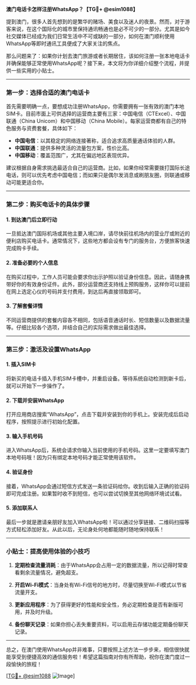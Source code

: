 **澳门电话卡怎样注册WhatsApp？【TG💪+ @esim1088】**

提到澳门，很多人首先想到的是繁华的赌场、美食以及迷人的夜景。然而，对于游客来说，在这个国际化的城市里保持通讯畅通也是必不可少的一部分。尤其是如今社交媒体已经成为我们日常生活中不可或缺的一部分，如何在澳门顺利使用WhatsApp等即时通讯工具便成了大家关注的焦点。

那么问题来了：如果你计划去澳门旅游或者长期居住，该如何注册一张本地电话卡并确保能够正常使用WhatsApp呢？接下来，本文将为你详细介绍整个流程，并提供一些实用的小贴士。

---

### 第一步：选择合适的澳门电话卡

首先需要明确一点，要想成功注册WhatsApp，你需要拥有一张有效的澳门本地SIM卡。目前市面上可供选择的运营商主要有三家：中国电信（CTExcel）、中国联通（China Unicom）和中国移动（China Mobile）。每家运营商都有自己的特色服务与资费套餐，具体如下：

- **中国电信**：以其稳定的网络连接著称，适合追求高质量通话体验的人群。
- **中国联通**：提供多种灵活的流量包方案，性价比高。
- **中国移动**：覆盖范围广，尤其在偏远地区表现优异。

建议根据自身需求挑选最适合自己的运营商。比如，如果你经常需要拨打国际长途电话，则可以优先考虑中国电信；而如果只是偶尔发消息或刷朋友圈，则联通或移动可能更适合你。

---

### 第二步：购买电话卡的具体步骤

#### 1. 到达澳门后立即行动
一旦抵达澳门国际机场或其他主要入境口岸，请尽快前往机场内的营业厅或附近的便利店购买电话卡。通常情况下，这些地方都会设有专门的服务台，方便旅客快速完成购卡手续。

#### 2. 准备必要的个人信息
在购买过程中，工作人员可能会要求你出示护照以验证身份信息。因此，请随身携带好你的有效身份证件。此外，部分运营商还支持线上预购服务，这样你可以提前在网上选定心仪的号码并支付费用，到达后再直接领取即可。

#### 3. 了解套餐详情
不同运营商提供的套餐内容各不相同，包括语音通话时长、短信数量以及数据流量等。仔细比较各个选项，并结合自己的实际需求做出最佳选择。

---

### 第三步：激活及设置WhatsApp

#### 1. 插入SIM卡
将新买的电话卡插入手机SIM卡槽中，并重启设备。等待系统自动检测到新卡后，就可以开始下一步操作了。

#### 2. 下载并安装WhatsApp
打开应用商店搜索“WhatsApp”，点击下载并安装到你的手机上。安装完成后启动程序，按照提示进行初始化配置。

#### 3. 输入手机号码
进入WhatsApp后，系统会请求你输入当前使用的手机号码。这里一定要填写澳门本地号码哦！因为只有绑定本地号码才能正常使用该软件。

#### 4. 验证身份
接着，WhatsApp会通过短信方式发送一条验证码给你。收到后输入正确的验证码即可完成注册。如果暂时收不到短信，也可以尝试切换至其他网络环境试试看。

#### 5. 添加联系人
最后一步就是邀请亲朋好友加入WhatsApp啦！可以通过分享链接、二维码扫描等方式轻松添加好友。从此以后，无论身处何地都能随时随地保持联系！

---

### 小贴士：提高使用体验的小技巧

1. **定期检查流量消耗**：由于WhatsApp会占用一定的数据流量，所以记得时常查看剩余流量情况，避免超支。
   
2. **开启Wi-Fi模式**：当身处有Wi-Fi信号的地方时，尽量切换至Wi-Fi模式以节省流量开支。

3. **更新应用程序**：为了获得更好的性能和安全性，务必定期检查是否有新版可用，并及时升级。

4. **备份聊天记录**：如果你担心丢失重要资料，可以启用云存储功能定期备份聊天记录。

---

总之，在澳门使用WhatsApp并非难事，只要按照上述方法一步步来，相信很快就能享受到便捷高效的通信服务啦！希望这篇指南对你有所帮助，祝你在澳门度过一段愉快的旅程！

[[TG💪+ @esim1088](https://t.me/s/esim1088) ![Image](https://i.postimg.cc/4NQfJmqS/Snipaste-2025-05-13-00-14-12.png)]